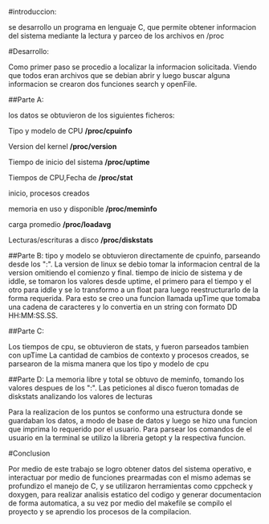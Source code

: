#introduccion:

se desarrollo un programa en lenguaje C, que permite obtener informacion del
sistema mediante la lectura y parceo de los archivos en /proc

#Desarrollo:

Como primer paso se procedio a localizar la informacion solicitada. Viendo que 
todos eran archivos que se debian abrir y luego buscar alguna informacion se crearon
dos funciones search y openFile.

##Parte A:

los datos se obtuvieron de los siguientes ficheros:

Tipo y modelo de CPU		**/proc/cpuinfo**

Version del kernel		**/proc/version**

Tiempo de inicio del sistema	**/proc/uptime**

Tiempos de CPU,Fecha de		**/proc/stat**

inicio, procesos creados

memoria en uso y disponible	**/proc/meminfo**

carga promedio			**/proc/loadavg**

Lecturas/escrituras a disco	**/proc/diskstats**

##Parte B:
tipo y modelo se obtuvieron directamente de cpuinfo, parseando 
desde los ":".
La version de linux se debio tomar la informacion central de la 
version omitiendo el comienzo y final.
tiempo de inicio de sistema y de iddle, se tomaron los valores
desde uptime, el primero para el tiempo y el otro para iddle y 
se lo transformo a un float para luego reestructurarlo de la forma
requerida. Para esto se creo una funcion llamada upTime que tomaba una cadena de
caracteres y lo convertia en un string con formato DD HH:MM:SS.SS.

##Parte C:

Los tiempos de cpu, se obtuvieron de stats, y fueron parseados tambien con upTime 
La cantidad de cambios de contexto y procesos creados, se parsearon de la misma
manera que los tipo y modelo de cpu

##Parte D:
La memoria libre y total se obtuvo de meminfo, tomando los valores despues de los ":".
Las peticiones al disco fueron tomadas de diskstats analizando los valores de lecturas


Para la realizacion de los puntos se conformo una estructura donde se guardaban los datos, a modo de base 
de datos y luego se hizo una funcion que imprima lo requerido por el usuario. Para parsear los comandos de 
el usuario en la terminal se utilizo la libreria getopt y la respectiva funcion.

#Conclusion

Por medio de este trabajo se logro obtener datos del sistema operativo, e interactuar por medio de funciones prearmadas con el mismo
ademas se profundizo el manejo de C, y se utilizaron herramientas como cppcheck y doxygen, para realizar analisis estatico del 
codigo y generar documentacion de forma automatica, a su vez por medio del makefile se compilo el proyecto y se aprendio los procesos
de la compilacion.
